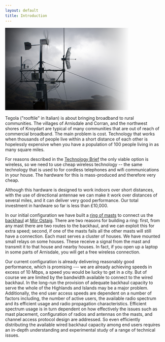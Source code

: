 ```yaml
---
layout: default
title: Introduction
---
```


<div class="image-float-left"> 
  <img src="/media/intro.png" alt="Mast" />
</div>

Tegola ("rooftile" in Italian) is about bringing broadband to rural
communities.  The villages of Arnisdale and Corran, and the northwest
shores of Knoydart are typical of many communities that are out of
reach of commercial broadband.  The main problem is cost.  Technology
that works when thousands of people live within a short distance of
each other is hopelessly expensive when you have a population of 100
people living in as many square miles.

For reasons described in the [Technology Brief](technology.html) the
only viable option is wireless, so we need to use cheap wireless
technology -- the same technology that is used to for cordless
telephones and wifi communications in your house.  The hardware for
this is mass-produced and therefore very cheap.

Although this hardware is designed to work indoors over short
distances, with the use of directional antennae we can make it work
over distances of several miles, and it can deliver very good
performance.  Our total investment in hardware so far is less than
£10,000.

In our initial configuration we have built a
[ring of masts](http://www.tegola.org.uk/maps/) to connect us the
[backhaul](technology.html) at
[Mòr Ostaig](http://www.smo.uhi.ac.uk/).
There are two reasons for building a ring: first, from any mast there
are two routes to the backhaul, and we can exploit this for extra
speed; second, if one of the masts fails all the other masts will
still have a connection.  Each mast serves a cluster of houses. We
have mounted small relays on some houses.  These receive a signal from
the mast and transmit it to that house and nearby houses.  In fact, if
you open up a laptop in some parts of Arnisdale, you will get a free
wireless connection.

Our current configuration is already delivering reasonably good
performance, which is promising --- we are already achieving speeds in
excess of 10 Mbps, a speed you would be lucky to get in a city. But of
course we are limited by the bandwidth available to connect to the
wired backhaul. In the long-run the provision of adequate backhaul
capacity to serve the whole of the Highlands and Islands may be a
major problem. Additionally, the end user access speeds are dependent
on a number of factors including, the number of active users, the
available radio spectrum and its efficient usage and radio propagation
characteristics. Efficient spectrum usage is in turn dependent on how
effectively the issues such as mast placement, configuration of radios
and antennas on the masts, and channel access protocol design are
addressed. So even efficiently distributing the available wired
backhaul capacity among end users requires an in-depth understanding
and experimental study of a range of technical issues.
